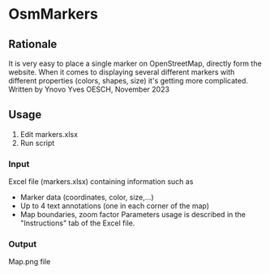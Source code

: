 # OsmMarkers
## Rationale
It is very easy to place a single marker on OpenStreetMap, directly form the website. When it comes to displaying several different markers with different properties (colors, shapes, size) it's getting more complicated.
Written by Ynovo Yves OESCH, November 2023


## Usage
1) Edit markers.xlsx
2) Run script

### Input
Excel file (markers.xlsx) containing information such as 
- Marker data (coordinates, color, size,...)
- Up to 4 text annotations (one in each corner of the map)
- Map boundaries, zoom factor
Parameters usage is described in the "Instructions" tab of the Excel file.

### Output
Map.png file
